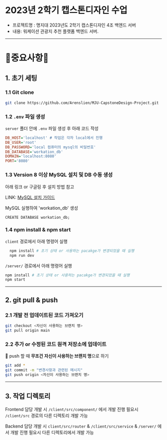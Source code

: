 # 2023년 2학기 캡스톤디자인 수업

* 프로젝트명 : 명지대 2023년도 2학기 캡스톤디자인 4조 백엔드 서버
* 내용: 워케이션 관광지 추천 플랫폼 백엔드 서버.

--------------

# 🚨중요사항🚨

## 1. 초기 세팅

### 1.1 Git clone

```bash
git clone https://github.com/Arenslien/MJU-CapstoneDesign-Project.git
```

### 1.2 `.env` 파일 생성

`server` 폴더 안에 `.env` 파일 생성 후 아래 코드 작성

```ini
DB_HOST='localhost' # 작업은 각자 local에서 진행
DB_USER='root'
DB_PASSWORD='local 컴퓨터의 mysql의 비밀번호'
DB_DATABASE='workation_db'
DOMAIN='localhost:8080' 
PORT='8080'
```

### 1.3 Version 8 이상 MySQL 설치 및 DB 수동 생성

아래 링크 or 구글링 후 설치 방법 참고

LINK: [MySQL 설치 가이드](https://hongong.hanbit.co.kr/mysql-%EB%8B%A4%EC%9A%B4%EB%A1%9C%EB%93%9C-%EB%B0%8F-%EC%84%A4%EC%B9%98%ED%95%98%EA%B8%B0mysql-community-8-0/)

MySQL 실행하여 'workation_db' 생성

```mysql
CREATE DATABASE workation_db;
```

### 1.4 npm install & npm start

`client` 경로에서 아래 명령어 실행

```bash
  npm install # 초기 상태 or 사용하는 pacakge가 변경되었을 때 실행
  npm run dev
```

`/server/` 경로에서 아래 명령어 실행

```bash
npm install # 초기 상태 or 사용하는 pacakge가 변경되었을 때 실행
npm start
```

--------------

## 2. git pull & push

### 2.1 개발 전 업데이트된 코드 가져오기

```bash
git checkout <자신이 사용하는 브랜치 명>
git pull origin main
```

### 2.2 추가 or 수정된 코드 원격 저장소에 업데이트

🚨 push 할 때 **무조건** **자신이 사용하는 브랜치 명**으로 하기

```bash
git add *
git commit -m "변경사항과 관련된 메시지"
git push origin <자신이 사용하는 브랜치 명>
```

--------------

## 3. 작업 디렉토리

Frontend 담당 개발 시 `/client/src/component/` 에서 개발 진행
필요시 `/client/src` 경로의 다른 디렉토리 개발 가능

Backend 담당 개발 시 `client/src/router` & `/client/src/service` & `/server/` 에서 개발 진행
필요시 다른 디렉토리에서 개발 가능
